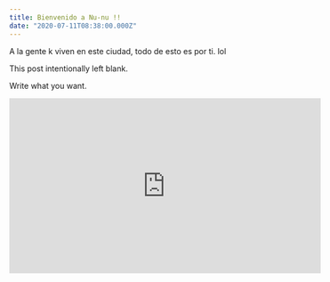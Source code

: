 ```yaml
---
title: Bienvenido a Nu-nu !! 
date: "2020-07-11T08:38:00.000Z"
---
```


A la gente k viven en este ciudad, todo de esto es por ti.
lol

<!-- more -->

This post intentionally left blank.

Write what you want.

<iframe width="560" height="315" src="https://www.youtube-nocookie.com/embed/UNoJvMXEPzk" frameborder="0" allow="accelerometer; autoplay; encrypted-media; gyroscope; picture-in-picture" allowfullscreen></iframe>

